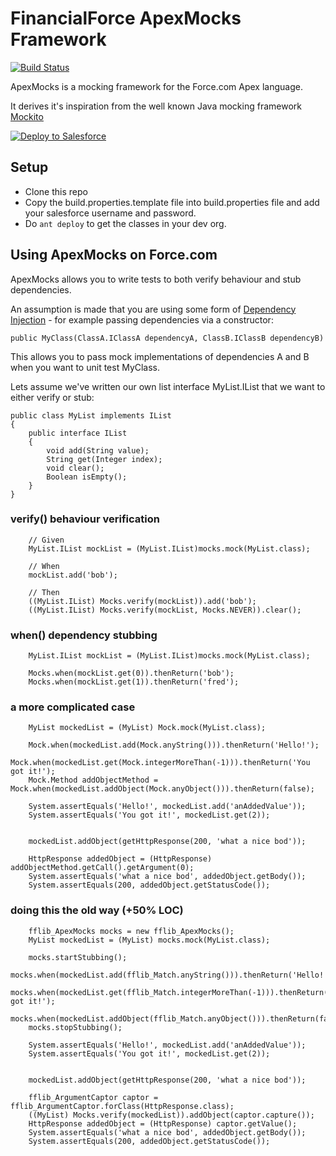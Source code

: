 # FinancialForce ApexMocks Framework

[![Build Status](https://travis-ci.org/financialforcedev/fflib-apex-mocks.svg)](https://travis-ci.org/financialforcedev/fflib-apex-mocks)

ApexMocks is a mocking framework for the Force.com Apex language. 

It derives it's inspiration from the well known Java mocking framework [Mockito](https://code.google.com/p/mockito/)

<a href="https://githubsfdeploy.herokuapp.com?owner=financialforcedev&repo=fflib-apex-mocks">
  <img alt="Deploy to Salesforce"
       src="https://raw.githubusercontent.com/afawcett/githubsfdeploy/master/src/main/webapp/resources/img/deploy.png">
</a>

## Setup
- Clone this repo
- Copy the build.properties.template file into build.properties file and add your salesforce username and password.
- Do `ant deploy` to get the classes in your dev org.

## Using ApexMocks on Force.com

ApexMocks allows you to write tests to both verify behaviour and stub dependencies.

An assumption is made that you are using some form of [Dependency Injection](http://en.wikipedia.org/wiki/Dependency_injection) - for example passing dependencies via a constructor:

	public MyClass(ClassA.IClassA dependencyA, ClassB.IClassB dependencyB)

This allows you to pass mock implementations of dependencies A and B when you want to unit test MyClass.

Lets assume we've written our own list interface MyList.IList that we want to either verify or stub:

	public class MyList implements IList
	{
		public interface IList
		{
			void add(String value);
			String get(Integer index);
			void clear();
			Boolean isEmpty();
		}
	}

### verify() behaviour verification

		// Given
		MyList.IList mockList = (MyList.IList)mocks.mock(MyList.class);

		// When
		mockList.add('bob');

		// Then
		((MyList.IList) Mocks.verify(mockList)).add('bob');
		((MyList.IList) Mocks.verify(mockList, Mocks.NEVER)).clear();

### when() dependency stubbing

		MyList.IList mockList = (MyList.IList)mocks.mock(MyList.class);

		Mocks.when(mockList.get(0)).thenReturn('bob');
		Mocks.when(mockList.get(1)).thenReturn('fred');
	
### a more complicated case

		MyList mockedList = (MyList) Mock.mock(MyList.class);
        
        Mock.when(mockedList.add(Mock.anyString())).thenReturn('Hello!');
        Mock.when(mockedList.get(Mock.integerMoreThan(-1))).thenReturn('You got it!');
        Mock.Method addObjectMethod = Mock.when(mockedList.addObject(Mock.anyObject())).thenReturn(false);
        
        System.assertEquals('Hello!', mockedList.add('anAddedValue'));
        System.assertEquals('You got it!', mockedList.get(2));
        
        
        mockedList.addObject(getHttpResponse(200, 'what a nice bod'));
        
        HttpResponse addedObject = (HttpResponse) addObjectMethod.getCall().getArgument(0);
        System.assertEquals('what a nice bod', addedObject.getBody());
        System.assertEquals(200, addedObject.getStatusCode());

### doing this the old way (+50%	 LOC)

        fflib_ApexMocks mocks = new fflib_ApexMocks();
        MyList mockedList = (MyList) mocks.mock(MyList.class);

        mocks.startStubbing();
        mocks.when(mockedList.add(fflib_Match.anyString())).thenReturn('Hello!');
        mocks.when(mockedList.get(fflib_Match.integerMoreThan(-1))).thenReturn('You got it!');
        mocks.when(mockedList.addObject(fflib_Match.anyObject())).thenReturn(false);
        mocks.stopStubbing();

        System.assertEquals('Hello!', mockedList.add('anAddedValue'));
        System.assertEquals('You got it!', mockedList.get(2));


        mockedList.addObject(getHttpResponse(200, 'what a nice bod'));

        fflib_ArgumentCaptor captor = fflib_ArgumentCaptor.forClass(HttpResponse.class);
        ((MyList) Mocks.verify(mockedList)).addObject(captor.capture());
        HttpResponse addedObject = (HttpResponse) captor.getValue();
        System.assertEquals('what a nice bod', addedObject.getBody());
        System.assertEquals(200, addedObject.getStatusCode());